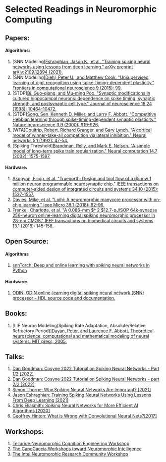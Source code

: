 # Selected Readings in Neuromorphic Computing
## Papers:
#### Algorithms:
1. [SNN Modeling][Eshraghian, Jason K., et al. "Training spiking neural networks using lessons from deep learning." arXiv preprint arXiv:2109.12894 (2021).](https://arxiv.org/pdf/2109.12894.pdf)
2. [SNN Modeling][Diehl, Peter U., and Matthew Cook. "Unsupervised learning of digit recognition using spike-timing-dependent plasticity." Frontiers in computational neuroscience 9 (2015): 99.](https://www.frontiersin.org/articles/10.3389/fncom.2015.00099/full)
3. [STDP][Bi, Guo-qiang, and Mu-ming Poo. "Synaptic modifications in cultured hippocampal neurons: dependence on spike timing, synaptic strength, and postsynaptic cell type." Journal of neuroscience 18.24 (1998): 10464-10472.](https://www.jneurosci.org/content/jneuro/18/24/10464.full.pdf)
4. [STDP][Song, Sen, Kenneth D. Miller, and Larry F. Abbott. "Competitive Hebbian learning through spike-timing-dependent synaptic plasticity." Nature neuroscience 3.9 (2000): 919-926.](https://www.nature.com/articles/nn0900_919)
5. [WTA][Coultrip, Robert, Richard Granger, and Gary Lynch. "A cortical model of winner-take-all competition via lateral inhibition." Neural networks 5.1 (1992): 47-54.](https://www.researchgate.net/profile/Richard-Granger/publication/222066408_A_cortical_model_of_winner-take-all_competition_via_lateral_inhibition/links/5e0f58c7a6fdcc2837550904/A-cortical-model-of-winner-take-all-competition-via-lateral-inhibition.pdf)
6. [Spiking Threshold][Brandman, Relly, and Mark E. Nelson. "A simple model of long-term spike train regularization." Neural computation 14.7 (2002): 1575-1597.](http://nelson.beckman.illinois.edu/pubs/Brandman_Nelson02.pdf)
#### Hardware:
1. [Akopyan, Filipp, et al. "Truenorth: Design and tool flow of a 65 mw 1 million neuron programmable neurosynaptic chip." IEEE transactions on computer-aided design of integrated circuits and systems 34.10 (2015): 1537-1557.](https://redwood.berkeley.edu/wp-content/uploads/2021/08/Akopyan2015.pdf)
2. [Davies, Mike, et al. "Loihi: A neuromorphic manycore processor with on-chip learning." Ieee Micro 38.1 (2018): 82-99.](https://ieeexplore.ieee.org/stamp/stamp.jsp?arnumber=8259423&casa_token=lC7yFeUtNxEAAAAA:6M7DALvOP0yGMpufJncb1tBt9xFZ6KHxG7T_jY1sqDWp-xzI2klnmlDMflJW5Q1kKi_ZQo_4uF5MYg&tag=1)
3. [Frenkel, Charlotte, et al. "A 0.086-mm $^ 2 $12.7-pJ/SOP 64k-synapse 256-neuron online-learning digital spiking neuromorphic processor in 28-nm CMOS." IEEE transactions on biomedical circuits and systems 13.1 (2018): 145-158.](https://ieeexplore.ieee.org/stamp/stamp.jsp?arnumber=8528875)
## Open Source:
#### Algorithms
1. [snnTorch: Deep and online learning with spiking neural networks in Python](https://github.com/jeshraghian/snntorch)
#### Hardware:
1. [ODIN: ODIN online-learning digital spiking neural network (SNN) processor - HDL source code and documentation.](https://github.com/ChFrenkel/ODIN)
## Books:
1. [LIF Neuron Modeling(Spiking Rate Adaptation, Absolute/Relative Refractory Period)][Dayan, Peter, and Laurence F. Abbott. Theoretical neuroscience: computational and mathematical modeling of neural systems. MIT press, 2005.](https://drive.google.com/file/d/0B9bX852JMJ__YTYzNWQ0ZmItYmU0MS00NjZmLTk1MTYtZTQ0ZDVlNDMxMDJj/view?resourcekey=0-VbLeRG9RwR4WHuVI5sA1PQ)
## Talks:
1. [Dan Goodman: Cosyne 2022 Tutorial on Spiking Neural Networks - Part 1/2 [2022]](https://youtu.be/GTXTQ_sOxak)
2. [Dan Goodman: Cosyne 2022 Tutorial on Spiking Neural Networks - part 2/2 [2022]](https://youtu.be/rfck_p0JrIc)
3. [Simon Thorpe: Why Spiking Neural Networks Are Important? [2021]](https://youtu.be/8K5oc4y0Vas)
4. [Jason Eshraghian: Training Spiking Neural Networks Using Lessons From Deep Learning [2021]](https://youtu.be/zldal7b7sJ4)
5. [Chris Eliasmith: Spiking Neural Networks for More Efficient AI Algorithms [2020]](https://youtu.be/PeW-TN3P1hk)
6. [Geoffrey Hinton: What is Wrong with Convolutional Neural Nets?[2017]](https://youtu.be/Jv1VDdI4vy4)
## Workshops:
1. [Telluride Neuromorphic Cognition Engineering Workshop](https://sites.google.com/view/telluride-2023/home)
2. [The CapoCaccia Workshops toward Neuromorphic Intelligence](https://capocaccia.cc/en/event/ccnw23/landing-page/)
3. [The Intel Neuromorphic Research Community Workshop](https://intel-ncl.atlassian.net/wiki/spaces/INRC/pages/1828388865/Fall+2022+INRC+Workshop)
